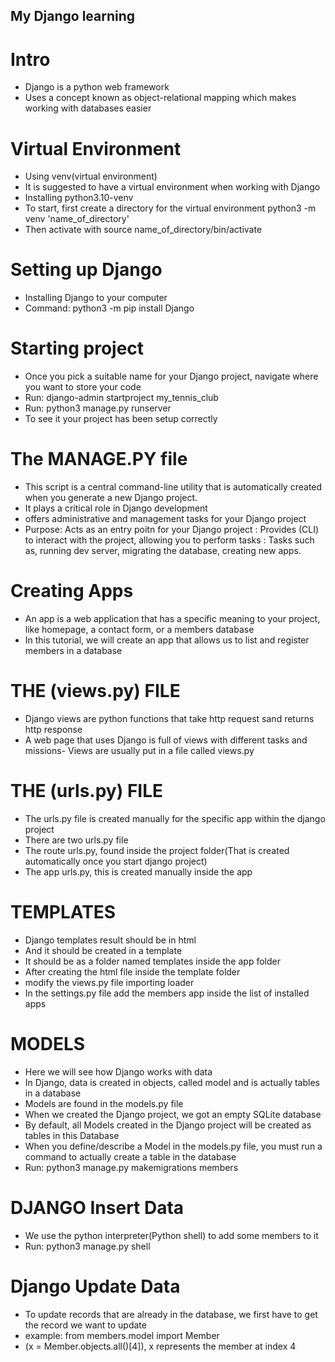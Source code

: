 ## My Django learning
# Intro
- Django is a python web framework
- Uses a concept known as object-relational mapping which makes working with databases easier

# Virtual Environment 
- Using venv(virtual environment)
- It is suggested to have a virtual environment when working with Django
- Installing python3.10-venv
- To start, first create a directory for the virtual environment
  python3 -m venv 'name_of_directory'
- Then activate with
  source name_of_directory/bin/activate

# Setting up Django
- Installing Django to your computer
- Command: python3 -m pip install Django

# Starting project
- Once you pick a suitable name for your Django project, navigate where you want to store your code
- Run: django-admin startproject my_tennis_club
- Run: python3 manage.py runserver
- To see it your project has been setup correctly

# The MANAGE.PY file
- This script is a central command-line utility that is automatically created when you generate a new Django project.
- It plays a critical role in Django development
- offers administrative and management tasks for your Django project
- Purpose: Acts as an entry poitn for your Django project
         : Provides (CLI) to interact with the project, allowing you to perform tasks
         : Tasks such as, running dev server, migrating the database, creating new apps.

# Creating Apps
- An app is a web application that has a specific meaning to your project, like homepage, a contact form, or a members database
- In this tutorial, we will create an app that allows us to list and register members in a database

# THE (views.py) FILE
- Django views are python functions that take http request sand returns http response
- A web page that uses Django is full of views with different tasks and missions- Views are usually put in a file called views.py

# THE (urls.py) FILE
- The urls.py file is created manually for the specific app within the django project
- There are two urls.py file
- The route urls.py, found inside the project folder(That is created automatically once you start django project)
- The app urls.py, this is created manually inside the app

# TEMPLATES
- Django templates result should be in html
- And it should be created in a template
- It should be as a folder named templates inside the app folder
- After creating the html file inside the template folder
- modify the views.py file importing loader
- In the settings.py file add the members app inside the list of installed apps

# MODELS
- Here we will see how Django works with data
- In Django, data is created in objects, called model  and is actually tables in a database
- Models are found in the models.py file
- When we created the Django project, we got an empty SQLite database
- By default, all Models created in the Django project will be created as tables in this Database
- When you define/describe a Model in the models.py file, you must run a command to actually create a table in the database
- Run: python3 manage.py makemigrations members

# DJANGO Insert Data
- We use the python interpreter(Python shell) to add some members to it
- Run: python3 manage.py shell

# Django Update Data
- To update records that are already in the database, we first have to get the record we want to update
- example: from members.model import Member
- (x = Member.objects.all()[4]), x represents the member at index 4



